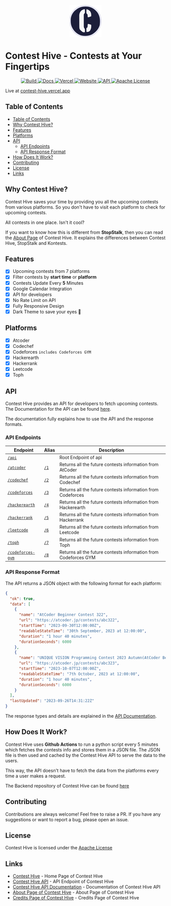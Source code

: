 <p align="center">
<img height="100px" src="public/favicon.svg" alt="Contest Hive Logo">
</p>

# Contest Hive - Contests at Your Fingertips

<p align="center">

<a href="https://github.com/Nusab19/Contest-Hive/actions/workflows/npm-publish-github-packages.yml">
  <img src="https://github.com/Nusab19/Contest-Hive/actions/workflows/test-build.yml/badge.svg" alt="Build">
</a>
<a href="https://contest-hive.vercel.app/docs/">
  <img src="https://img.shields.io/badge/Docs-passing-33cb56" alt="Docs">
</a>
<a href="https://contest-hive.vercel.app/">
  <img src="https://therealsujitk-vercel-badge.vercel.app/?app=contest-hive" alt="Vercel">
</a>
<a href="https://contest-hive.vercel.app/">
  <img src="https://img.shields.io/website?down_color=red&down_message=down&up_color=33cb56&up_message=up&url=https%3A%2F%2Fcontest-hive.vercel.app%2F" alt="Website">
</a>
<a href="https://contest-hive.vercel.app/api/">
  <img src="https://img.shields.io/badge/API-passing-33cb56" alt="API">
</a>
<a href="LICENSE">
  <img src="https://img.shields.io/badge/LICENSE-Apache%202.0-blue" alt="Apache License">
</a>

</p>

Live at [contest-hive.vercel.app](https://contest-hive.vercel.app/)

## Table of Contents

- [Table of Contents](#table-of-contents)
- [Why Contest Hive?](#why-contest-hive)
- [Features](#features)
- [Platforms](#platforms)
- [API](#api)
  - [API Endpoints](#api-endpoints)
  - [API Response Format](#api-response-format)
- [How Does It Work?](#how-does-it-work)
- [Contributing](#contributing)
- [License](#license)
- [Links](#links)

## Why Contest Hive?

Contest Hive saves your time by providing you all the upcoming contests from various platforms. So you don't have to visit each platform to check for upcoming contests.

All contests in one place. Isn't it cool?

If you want to know how this is different from **StopStalk**, then you can read the [About Page](https://contest-hive.vercel.app/about/) of Contest Hive. It explains the differences between Contest Hive, StopStalk and Kontests.

## Features

- [x] Upcoming contests from 7 platforms
- [x] Filter contests by **start time** or **platform**
- [x] Contests Update Every **5** Minutes
- [x] Google Calendar Integration
- [x] API for developers
- [x] No Rate Limit on API
- [x] Fully Responsive Design
- [x] Dark Theme to save your eyes 👀

## Platforms

- [x] Atcoder
- [x] Codechef
- [x] Codeforces `includes Codeforces GYM`
- [x] Hackerearth
- [x] Hackerrank
- [x] Leetcode
- [x] Toph

## API

Contest Hive provides an API for developers to fetch upcoming contests. The Documentation for the API can be found [here](https://contest-hive.vercel.app/docs).

The documentation fully explains how to use the API and the response formats.

### API Endpoints

| Endpoint                                                                    | Alias                                                      | Description                                                     |
| --------------------------------------------------------------------------- | ---------------------------------------------------------- | --------------------------------------------------------------- |
| [`/api`](https://contest-hive.vercel.app/api)                               | [](https://contest-hive.vercel.app/api/)                | Root Endpoint of api                                            |
| [`/atcoder`](https://contest-hive.vercel.app/api/atcoder)               | [`/1`](https://contest-hive.vercel.app/api/atcoder)        | Returns all the future contests information from AtCoder        |
| [`/codechef`](https://contest-hive.vercel.app/api/codechef)             | [`/2`](https://contest-hive.vercel.app/api/codechef)       | Returns all the future contests information from Codechef       |
| [`/codeforces`](https://contest-hive.vercel.app/api/codeforces)         | [`/3`](https://contest-hive.vercel.app/api/codeforces)     | Returns all the future contests information from Codeforces     |
| [`/hackerearth`](https://contest-hive.vercel.app/api/hackerearth)       | [`/4`](https://contest-hive.vercel.app/api/hackerearth)    | Returns all the future contests information from Hackerearth    |
| [`/hackerrank`](https://contest-hive.vercel.app/api/hackerrank)         | [`/5`](https://contest-hive.vercel.app/api/hackerrank)     | Returns all the future contests information from Hackerrank     |
| [`/leetcode`](https://contest-hive.vercel.app/api/leetcode)             | [`/6`](https://contest-hive.vercel.app/api/leetcode)       | Returns all the future contests information from Leetcode       |
| [`/toph`](https://contest-hive.vercel.app/api/toph)                     | [`/7`](https://contest-hive.vercel.app/api/toph)           | Returns all the future contests information from Toph           |
| [`/codeforces-gym`](https://contest-hive.vercel.app/api/codeforces-gym) | [`/8`](https://contest-hive.vercel.app/api/codeforces-gym) | Returns all the future contests information from Codeforces GYM |

### API Response Format

The API returns a JSON object with the following format for each platform:

```json
{
  "ok": true,
  "data": [
    {
      "name": "AtCoder Beginner Contest 322",
      "url": "https://atcoder.jp/contests/abc322",
      "startTime": "2023-09-30T12:00:00Z",
      "readableStateTime": "30th September, 2023 at 12:00:00",
      "duration": "1 hour 40 minutes",
      "durationSeconds": 6000
    },
    {
      "name": "UNIQUE VISION Programming Contest 2023 Autumn(AtCoder Beginner Contest 323)",
      "url": "https://atcoder.jp/contests/abc323",
      "startTime": "2023-10-07T12:00:00Z",
      "readableStateTime": "7th October, 2023 at 12:00:00",
      "duration": "1 hour 40 minutes",
      "durationSeconds": 6000
    }
  ],
  "lastUpdated": "2023-09-26T14:31:22Z"
}
```

The response types and details are explained in the [API Documentation](https://contest-hive.vercel.app/docs/all).




## How Does It Work?

Contest Hive uses **Github Actions** to run a python script every 5 minutes which fetches the contests info and stores them in a JSON file. The JSON file is then used and cached by the Contest Hive API to serve the data to the users.

This way, the API doesn't have to fetch the data from the platforms every time a user makes a request.


The Backend repository of Contest Hive can be found [here](https://github.com/Contest-Hive/__contest-hive-backend)

## Contributing

Contributions are always welcome! Feel free to raise a PR. If you have any suggestions or want to report a bug, please open an issue.

## License

Contest Hive is licensed under the [Apache License](LICENSE)

## Links

- [Contest Hive](https://contest-hive.vercel.app/) - Home Page of Contest Hive
- [Contest Hive API](https://contest-hive.vercel.app/api/) - API Endpoint of Contest Hive
- [Contest Hive API Documentation](https://contest-hive.vercel.app/docs/) - Documentation of Contest Hive API
- [About Page of Contest Hive](https://contest-hive.vercel.app/about/) - About Page of Contest Hive
- [Credits Page of Contest Hive](https://contest-hive.vercel.app/credits/) - Credits Page of Contest Hive
